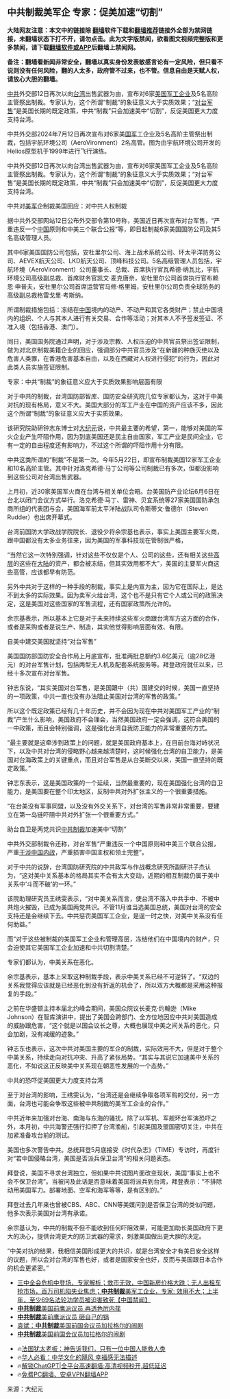  <!-- 面包屑导航 --> <h2>中共制裁美军企 专家：促美加速“切割”</h2> <p class="notice"><b>大陆网友注意：本文中的链接除 <a href="https://github.com/bannedbook/fanqiang" >翻墙</a>软件下载和<a href="https://github.com/killgcd/justmysocks/blob/master/README.md">翻墙推荐</a>链接外全部为禁网链接，未翻墙状态下打不开，请勿点击。此为文字版禁闻，欲看图文视频完整版和更多禁闻，请下载<a href="https://github.com/bannedbook/fanqiang">翻墙软件或APP</a>后翻墙上禁闻网。</p><p>备注：翻墙看新闻非常安全，翻墙以真实身份发表敏感言论有一定风险，但只看不说则没有任何风险，翻的人太多，政府管不过来，也不管。信息自由是天赋人权，请放心大胆的翻墙。</b></p>  <div class="entry"> <p id="summary"><a href="https://www.bannedbook.org/bnews/tag/%e4%b8%ad%e5%85%b1/" class="st_tag internal_tag" rel="tag" title="标签 中共 下的日志">中共</a>外交部12日再次以向<a href="https://www.bannedbook.org/bnews/tag/%e5%8f%b0%e6%b9%be/" class="st_tag internal_tag" rel="tag" title="标签 台湾 下的日志">台湾</a>出售武器为由，宣布对6家<a href="https://www.bannedbook.org/bnews/tag/%e7%be%8e%e5%9b%bd/" class="st_tag internal_tag" rel="tag" title="标签 美国 下的日志">美国</a><a href="https://www.bannedbook.org/bnews/tag/%E5%86%9B%E5%B7%A5%E4%BC%81%E4%B8%9A/" class="st_tag internal_tag" rel="tag" title="标签 军工企业 下的日志">军工企业</a>及5名高阶主管祭出制裁。专家认为，这个所谓“制裁”的象征意义大于实质效果；“<a href="https://www.bannedbook.org/bnews/tag/%E5%AF%B9%E5%8F%B0%E5%86%9B%E5%94%AE/" class="st_tag internal_tag" rel="tag" title="标签 对台军售 下的日志">对台军售</a>”是美国长期的既定政策，中共“制裁”只会加速美中“切割”，反促美国更大力度支持台湾。</p> <p id="conimg">中共外交部2024年7月12日再次宣布对6家美<a href="https://www.bannedbook.org/bnews/tag/%E5%9B%BD%E5%86%9B/" class="st_tag internal_tag" rel="tag" title="标签 国军 下的日志">国军</a>工企业及5名高阶主管祭出制裁，包括宇航环境公司（AeroVironment）2名高管。图为由宇航环境公司开发的Helios原型机于1999年进行飞行演练。</p> <p>中共外交部12日再次以向台湾出售武器为由，宣布对6家美国军工企业及5名高阶主管祭出制裁。专家认为，这个所谓“制裁”的象征意义大于实质效果；“对台军售”是美国长期的既定政策，中共“制裁”只会加速美中“切割”，反促美国更大力度支持台湾。</p> <p>中共对<a href="https://www.bannedbook.org/bnews/tag/%e7%be%8e%e5%86%9b/" class="st_tag internal_tag" rel="tag" title="标签 美军 下的日志">美军</a>企制裁美国回应：对中共人权制裁</p> <p>据中共外交部网站12日公布外交部令第10号称，美国近日再次宣布对台军售，“严重违反一个<span class='wp_keywordlink_affiliate'><a href="https://www.bannedbook.org/" title="中国" target="_blank">中国</a></span>原则和中美三个联合公报”等，即日起制裁6家美国国防公司及其5名高级管理人员。</p> <p>其中6家美国国防公司包括，安杜里尔公司、海上战术系统公司、环太平洋防务公司、AEVEX航天公司、LKD航天公司、顶峰科技公司。5名高级管理人员包括，宇航环境（AeroVironment）公司董事长、总裁、首席执行官瓦希德‧纳瓦比，宇航环境公司高级副总裁、首席财务官凯文‧麦克唐奈，安杜里尔公司首席执行官布赖恩·申普夫，安杜里尔公司首席运营官马修‧格里姆，安杜里尔公司负责全球防务的高级副总裁格雷戈里‧考斯纳。</p> <p>所谓制裁措施包括：冻结在<a href="https://www.bannedbook.org/bnews/tag/%E4%B8%AD%E5%9B%BD/" class="st_tag internal_tag" rel="tag" title="标签 中国 下的日志">中国</a>境内的动产、不动产和其它各类财产；禁止中国境内的组织、个人与其本人进行有关交易、合作等活动；对其本人不予签发签证、不准入境（包括香港、澳门）。</p> <p>同日，美国国务院通过声明，对于涉及宗教、人权压迫的中共官员祭出签证限制，做为对北京制裁美籍企业的回应，强调部分中共官员涉及“在新疆的种族灭绝以及危害人类罪，在香港危害基本自由，以及在西藏对人权进行侵犯”的行为，因此对此类人员实施签证限制。</p> <p>专家：中共“制裁”的象征意义应大于实质效果影响层面有限</p> <p>对于中共的制裁，台湾国防部智库、国防安全研究院几位专家都认为，这对于中美对抗的现有格局，意义不大。美国大部分的军工产业在中国的资产应该不多，因此这个所谓“制裁”的象征意义应大于实质效果。</p>  <p>该研究院助研钟志东博士对<span class='wp_keywordlink_affiliate'><a href="http://www.epochtimes.com/" title="大纪元" target="_blank">大纪元</a></span>说，中共最主要的希望，第一，能够对美国的军火企业产生吓阻作用，因为到底美国还是民主自由国家，军工产业是民间企业，它有一定的自由程度还有影响力，不过这个所谓的吓阻作用十分有限。</p> <p>中共这类所谓的“制裁”不是第一次。今年5月22日，即宣布制裁美国12家军工企业和10名高阶主管。其中针对洛克希德‧马丁公司等公司制裁已有多次，但都没影响到这些公司对台湾出售武器。</p> <p>上月初，近30家美国军火商在台湾与相关单位会晤。台美国防产业论坛6月6日在台北以闭门会议方式举行。洛克希德‧马丁、雷神、贝宜系统等27家美国国防承包商所组的代表团与会，美国海军前太平洋陆战队司令斯蒂文‧鲁德尔（Steven Rudder）也出席开幕式。</p> <p>台湾前国防大学政战学院院长、退役少将余宗基也表示，事实上美国主要军火商，跟中国都没有太多业务往来，因为美国的军事科技现在管制很严格，</p> <p>“当然它这一次特别强调，针对这些不仅仅是个人、公司的这些，还有相关这些<span class='wp_keywordlink_affiliate'><a href="https://www.bannedbook.org/bnews/ccpdope/" title="中共高层内幕" target="_blank">高层</a></span>的这些在<span class='wp_keywordlink_affiliate'><a href="https://www.bannedbook.org/" title="大陆" target="_blank">大陆</a></span>的资产，都会被冻结，但其实效用都不大”，美国的主要军火商这些高管，应该都早有防范。</p> <p>另外中共对于这样的一种手段的制裁，事实上是内宣为主，因为它在国际上，是达不到太多的实际效果。因为卖军火给台湾，这个也不是只有它个人或公司的政策决定，这是美国对这些国家的军售流程，还有国家政策所允许的。</p> <p>余宗基表示，所以基本上它是对于未来持续这些军火商跟台湾军方这方面的合作，或者是采购或者是说生产、制造，其实他觉得影响层面有效、有限。</p> <p>自美中建交美国就坚持“对台军售”</p> <p>美国国防部国防安全合作局上月底宣布，批准两批总额约3.6亿美元（逾28亿港元）的对台军售计划，包括两型无人机及配套系统服务等。拜登政府就任以来，已经十多次宣布对台军售。</p> <p>钟志东说，“其实美国对台军售，是美国跟中（共）国建交的时候，美国一直坚持的一项政策，中共一直也没有办法阻止美国对台湾的军售的政策。”</p>  <p>所以这个既定政策已经有几十年历史，并不会因为现在中共对美国军工产业的“制裁”产生什么影响，美国政府不会理会，当然美国政府一定会强调，这符合美国的一中政策，而且会特别强调，这是强化台湾自我防卫能力的非常重要的方式。</p> <p>“最主要就是这牵涉到政策上的问题，就是美国政府基本上，在目前台海对峙状况下，以及中共对台湾的侵略野心越来越清楚时，这时候强化台湾的自卫能力，是美国对台海政策上的关键重点，而且对台军售是从台美断交以来，美国一直坚持的既定政策。”</p> <p>钟志东表示，这是美国政策的一个延续，当然最重要的，现在美国强化台湾的自卫能力，是美国要在整个印太地区，反制中共对外扩张主义的一个很重要措施。</p> <p>“在台美没有军事同盟，以及没有外交关系下，对台湾的军售非常非常重要，要建立在第一岛链吓阻中共对外扩张一个很重要方式。”</p> <p>助台自卫是两党共识<a href="https://www.bannedbook.org/bnews/tag/%E4%B8%AD%E5%85%B1%E5%88%B6%E8%A3%81/" class="st_tag internal_tag" rel="tag" title="标签 中共制裁 下的日志">中共制裁</a>加速美中“切割”</p> <p>中共外交部制裁令还称，对台军售“严重违反一个中国原则和中美三个联合公报，严重<span class='wp_keywordlink'><a href="https://www.bannedbook.org/forum11/topic305.html" title="禁片：干涉中国内政" target="_blank">干涉中国内政</a></span>，严重损害中国主权和领土完整”。</p> <p>对于中共的说辞，台湾国防研究院的中共政军与作战概念研究所副研洪子杰认为，“这对美中关系基本的格局其实不会有太大变动，近期的相互制裁仍属于美中关系中‘斗而不破’的一环。”</p> <p>该院助理研究员王绣雯表示，“对中美关系而言，使台湾不落入中共手中、不被中共炮火摧毁，已成为美国两党共识。不管11月谁当选美国总统，美国对台湾的安全支持还是会继续下去。中共惩罚美国军工企业，是逞一时之快，对美中关系没有任何助益。”</p> <p>而“对于这些被制裁的美国军工企业和管理高层，冻结他们在中国境内的财产，只会迫使其它美国军工企业加速和中共切割清楚。”</p> <p>专家们都认为，中美关系在恶化。</p>  <p>余宗基表示，基本上采取这种制裁手段，表示中美关系已经不可逆转了。“双边的关系我觉得应该就是已经恶化到没有折返的机会了，所以双方大概都是采用这种报复的手段。”</p> <p>之前在华盛顿主持本届北约峰会期间，美国众院议长麦克‧约翰逊（Mike Johnson）在智库演讲中，提出了美国会跨部门、全方位地因应中共对美国造成的威胁跟危害，“这个就是以国会议长之尊，大概也展现中美之间关系的恶化，只会加剧，没有减缓的迹象。”</p> <p>钟志东也表示，这次中共对美国主要的军企的制裁，实际效用不大，但是对于整个中美关系，持续走向对抗冲突、升高了紧张局势。“其实与其说它加速美中关系的恶化，不如说这正反映美中关系现在朝恶性发展的一个态势。”</p> <p>中共的恐吓促美国更大力度支持台湾</p> <p>至于对台湾的影响，王绣雯认为，“台湾还是会继续争取各项军购的交付，另一方面，台湾也可能会争取这些被中共制裁的美军工企业的合作。”</p> <p>中共近年来加强对台海、南海与东海的骚扰。除了以军机、军舰环台军演恐吓之外，本月初，中共海警还强行扣押了台湾渔船，引起美国及盟国密切关注，中共在加紧准备攻台前的测试。</p> <p>美国也多次警告中共。总统拜登5月底接受《时代杂志》（TIME）专访时，再度针对“若中国侵略台湾，美国是否派兵保卫台湾”的相关问题表态。</p> <p>拜登说，美国不寻求台湾独立，但如果中共试图片面改变现状，美国“事实上也不会不保卫台湾”。当被问及此话是否意味着美国将派兵到台湾，拜登表示：“不排除动用美国军力。部署地面、空军和海军等等，是有区别的。”</p> <p>拜登过去几年来也曾被CBS、ABC、CNN等美媒问到是否保卫台湾的类似问题，他多次表示美国对台湾有承诺。</p> <p>余宗基认为，中共的制裁不但不能收到任何吓阻效果，可能更加助长美国政府下更大的决心，提供台湾更大的防卫武器的需求，刺激美国做出更大胆的决定。</p>  <p>“中美对抗的结果，我相信美国形成更大的共识，就是台湾安全才有美日安全这样的议题，所以会对台湾的军售也好，或者是国家安全也好，反而与美国跟日本合作的机会更紧密。”</p> <!--<div id="taboola-mid-1"></div>--><ul class='op-related-articles' title='相关阅读'> <li><a href='https://www.bannedbook.org/bnews/bannedvideo/20240716/2062620.html' target='_blank'>三中全会危机中登场，专家解析；救市无效，中国新房价格大跌；无人出租车抢市场，百万司机陷失业焦虑；<b>中共制裁</b>美军工企业，专家: 效用不大；上半年，至少69名法轮功学员被迫害致死【中国禁闻】</a></li> <li><a href='https://www.bannedbook.org/bnews/ssgc/20240525/2041308.html' target='_blank'><b>中共制裁</b>美国前鹰派议员 再透色厉内荏</a></li> <li><a href='https://www.bannedbook.org/bnews/ccpdope/20240524/2040628.html' target='_blank'><b>中共制裁</b>美前鹰派议员 砸自己的锅</a></li> <li><a href='https://www.bannedbook.org/bnews/comments/20240523/2040217.html' target='_blank'>袁斌：<b>中共制裁</b>美国前国会议员加拉格尔的闹剧</a></li> <li><a href='https://www.bannedbook.org/bnews/ssgc/20240522/2040005.html' target='_blank'><b>中共制裁</b>美国前国会议员加拉格尔的闹剧</a></li> </ul> <ul class="texttj"> <li>🔥<a href="https://www.bannedbook.org/bnews/ssgc/20230219/1850782.html" target="_blank">法国犹太老板：神告诉我们，只有一位中国人能救人类</a></li> <li>🔥<a href="https://www.bannedbook.org/bnews/comments/20220220/1694796.html" target="_blank">华人必看：中华文化的飓风 幸福感无法描述</a></li> <li>🔥<a href="https://github.com/bannedbook/fanqiang/wiki/V2ray%E6%9C%BA%E5%9C%BA" target="_blank">解锁ChatGPT|全平台高速翻墙:高清视频秒开,超低延迟</a></li> <li>🔥<a href="https://github.com/bannedbook/fanqiang/wiki/%E7%A6%81%E9%97%BB%E7%BD%91%E5%AE%89%E5%8D%93%E7%BF%BB%E5%A2%99%E6%96%B0%E9%97%BBAPP" target="_blank">免费PC翻墙、安卓VPN翻墙APP</a></li> </ul><p class="src-info">来源：大纪元 </p><a name='sharetosocial'></a> <div style="margin-bottom:5px;padding-bottom:5px;clear:both"> <div id="archive-pix-1" class="banner-ads"> <!-- AuctionX Display platform tag START --> <div id="27602x728x90x621x_ADSLOT1" clicktrack="%%CLICK_URL_ESC%%"></div>  <!-- AuctionX Display platform tag END --> </div> <div id="archive-pix-2" class="banner-ads"> <!-- AuctionX Display platform tag START --> <div id="27556x300x250x621x_ADSLOT1" clicktrack="%%CLICK_URL_ESC%%" style="margin:0 auto;text-align:center"></div>  <!-- AuctionX Display platform tag END --> </div> </div>  <div id="archive-pix-1" class="banner-ads"> <!-- AuctionX Display platform tag START --> <div id="27603x728x90x621x_ADSLOT1" clicktrack="%%CLICK_URL_ESC%%"></div>  <!-- AuctionX Display platform tag END --> </div> </div><!--END ENTRY--> 